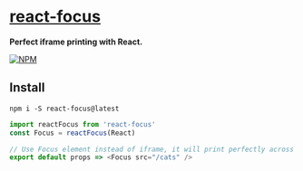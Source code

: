 # [react-focus](https://npmjs.com/package/react-focus)

**Perfect iframe printing with React.**

[![NPM](https://nodei.co/npm/react-focus.png?stars=true&downloads=true)](https://nodei.co/npm/react-focus/)

## Install

`npm i -S react-focus@latest`

```js
import reactFocus from 'react-focus'
const Focus = reactFocus(React)

// Use Focus element instead of iframe, it will print perfectly across multiple pages on all major browsers.
export default props => <Focus src="/cats" />
```

